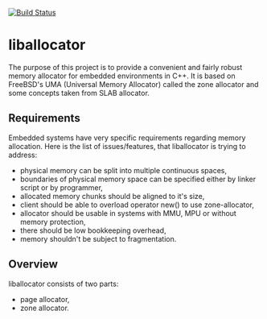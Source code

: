 [![Build Status](https://travis-ci.org/ksejdak/liballocator.svg?branch=master)](https://travis-ci.org/ksejdak/liballocator)

# liballocator

The purpose of this project is to provide a convenient and fairly robust memory allocator for embedded environments in C++. It is based on FreeBSD's UMA (Universal Memory Allocator) called the zone allocator and some concepts taken from SLAB allocator.

## Requirements

Embedded systems have very specific requirements regarding memory allocation. Here is the list of issues/features, that liballocator is trying to address:

* physical memory can be split into multiple continuous spaces,
* boundaries of physical memory space can be specified either by linker script or by programmer,
* allocated memory chunks should be aligned to it's size,
* client should be able to overload operator new() to use zone-allocator,
* allocator should be usable in systems with MMU, MPU or without memory protection,
* there should be low bookkeeping overhead,
* memory shouldn't be subject to fragmentation.

## Overview

liballocator consists of two parts:

* page allocator,
* zone allocator.
